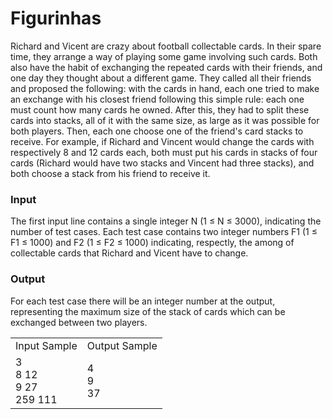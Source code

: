 # Figurinhas

Richard and Vicent are crazy about football collectable cards. In their spare time, they arrange a way of playing some game involving such cards. Both also have the habit of exchanging the repeated cards with their friends, and one day they thought about a different game. They called all their friends and proposed the following: with the cards in hand, each one tried to make an exchange with his closest friend following this simple rule: each one must count how many cards he owned. After this, they had to split these cards into stacks, all of it with the same size, as large as it was possible for both players. Then, each one choose one of the friend's card stacks to receive. For example, if Richard and Vincent would change the cards with respectively 8 and 12 cards each, both must put his cards in stacks of four cards (Richard would have two stacks and Vincent had three stacks), and both choose a stack from his friend to receive it.

### Input
The first input line contains a single integer N (1 ≤ N ≤ 3000), indicating the number of test cases. Each test case contains two integer numbers F1 (1 ≤ F1 ≤ 1000) and F2 (1 ≤ F2 ≤ 1000)  indicating, respectly, the among of collectable cards that Richard and Vicent have to change.

### Output
For each test case there will be an integer number at the output, representing the maximum size of the stack of cards which can be exchanged between two players.

<table>
    <tr>
        <td>
        Input Sample
        </td>
        <td>
        Output Sample
        </td>
    </tr>
    <tr>
        <td>
        3<br>
        8 12<br>
        9 27<br>
        259 111
        </td>
        <td>
        4<br>
        9<br>
        37
        </td>
    </tr>
</table>